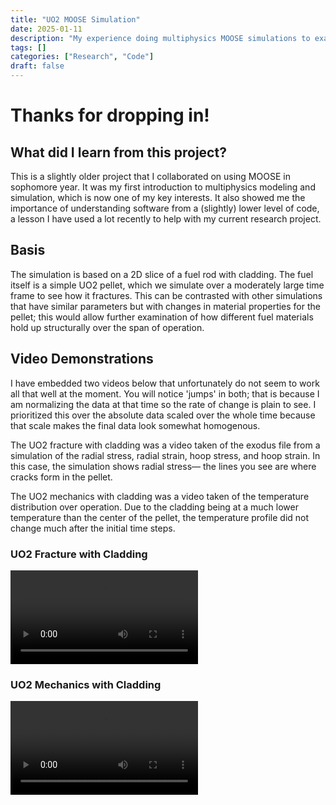 ```yaml
---
title: "UO2 MOOSE Simulation"
date: 2025-01-11
description: "My experience doing multiphysics MOOSE simulations to examine stress, fracturing, and temperature during operation."
tags: []
categories: ["Research", "Code"]
draft: false
---
```


# Thanks for dropping in!

## What did I learn from this project?

This is a slightly older project that I collaborated on using MOOSE in sophomore year. It was my first introduction to multiphysics modeling and simulation, which is now one of my key interests. It also showed me the importance of understanding software from a (slightly) lower level of code, a lesson I have used a lot recently to help with my current research project.

## Basis

The simulation is based on a 2D slice of a fuel rod with cladding. The fuel itself is a simple UO2 pellet, which we simulate over a moderately large time frame to see how it fractures. This can be contrasted with other simulations that have similar parameters but with changes in material properties for the pellet; this would allow further examination of how different fuel materials hold up structurally over the span of operation.

## Video Demonstrations

I have embedded two videos below that unfortunately do not seem to work all that well at the moment. You will notice 'jumps' in both; that is because I am normalizing the data at that time so the rate of change is plain to see. I prioritized this over the absolute data scaled over the whole time because that scale makes the final data look somewhat homogenous.

The UO2 fracture with cladding was a video taken of the exodus file from a simulation of the radial stress, radial strain, hoop stress, and hoop strain. In this case, the simulation shows radial stress— the lines you see are where cracks form in the pellet.

The UO2 mechanics with cladding was a video taken of the temperature distribution over operation. Due to the cladding being at a much lower temperature than the center of the pellet, the temperature profile did not change much after the initial time steps.

### UO2 Fracture with Cladding

![UO2 Fracture with Cladding](/videos/uo2fracture_with_cladding.mp4)

### UO2 Mechanics with Cladding

![UO2 Mechanics with Cladding](/videos/uo2mechanics_with_cladding.mp4)